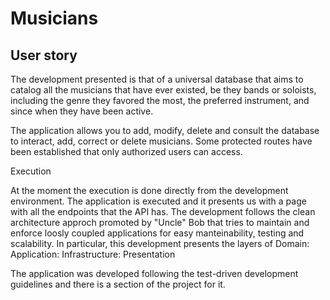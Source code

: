 # Musicians

## User story
The development presented is that of a universal database that aims to catalog all the musicians that have ever existed, be they bands or soloists, including the genre they favored the most, the preferred instrument, and since when they have been active.

The application allows you to add, modify, delete and consult the database to interact, add, correct or delete musicians.
Some protected routes have been established that only authorized users can access.

Execution

At the moment the execution is done directly from the development environment. The application is executed and it presents us with a page with all the endpoints that the API has.
The development follows the clean architecture approch promoted by "Uncle" Bob that tries to maintain and enforce loosly coupled applications for easy manteinability, testing and scalability.
In particular, this development presents the layers of
Domain:
Application:
Infrastructure:
Presentation

The application was developed following the test-driven development guidelines and there is a section of the project for it.